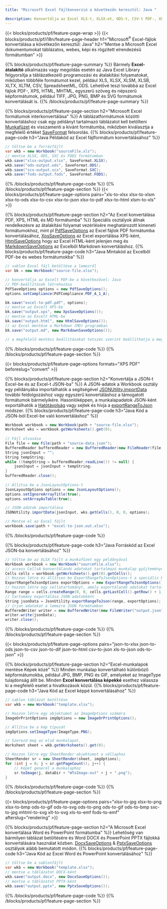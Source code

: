 ```yaml
---
title: "Microsoft Excel fájlkonverzió a következőn keresztül: Java "

description: Konvertálja az Excel XLS-t, XLSX-et, ODS-t, CSV-t PDF-, XPS-, HTML-, JPEG-, HTML- és sok más népszerű formátumba mindössze néhány soros Java-kóddal.
---
```

{{< blocks/products/pf/feature-page-wrap >}}
{{< blocks/products/pf/i18n/feature-page-header h1="Microsoft<sup>&reg;</sup> Excel-fájlok konvertálása a következőn keresztül: Java" h2="Mentse a Microsoft Excel dokumentumokat táblázatos, webes, képi és rögzített elrendezésű formátumban" >}}

{{% blocks/products/pf/feature-page-summary %}}
Bármely **Excel-átalakító** alkalmazás vagy megoldás esetén az Java Excel Library felgyorsítja a táblázatkezelő programozási és átalakítási folyamatokat, miközben többféle formátumot kezel, például XLS, XLSX, XLSM, XLSB, XLTX, XLTM, CSV, SpreadsheetML, ODS. Lehetővé teszi továbbá az Excel fájlok PDF-, XPS, HTML, MHTML, egyszerű szöveg és népszerű képformátumok, például TIFF, JPG, PNG, BMP és SVG formátumok konvertálását is.
{{% /blocks/products/pf/feature-page-summary %}}

{{% blocks/products/pf/feature-page-section h2="Microsoft Excel formátumok interkonvertálása" %}}
A táblázatformátumok közötti konvertáláshoz csak egy példányt tartalmazó táblázatot kell betölteni [Munkafüzet](https://reference.aspose.com/cells/java/com.aspose.cells/Workbook) és visszamenti a kívánt formátumba, miközben kiválasztja a megfelelő értéket [SaveFormat](https://reference.aspose.com/cells/java/com.aspose.cells/SaveFormat) felsorolás.
{{% blocks/products/pf/feature-page-code h3="Java Példakód az Excel fájlformátum konvertálásához" %}}

```cs
// töltse be a forrásfájlt
var wkb = new Workbook("sourceFile.xls");
// mentse XLSX, ODS, SXC és FODS formátumban
wkb.save("xlsx-output.xlsx", SaveFormat.XLSX);
wkb.save("ods-output.ods", SaveFormat.ODS);
wkb.save("scx-output.scx", SaveFormat.SXC);
wkb.save("fods-output.fods", SaveFormat.FODS);

```
{{% /blocks/products/pf/feature-page-code %}}
{{% /blocks/products/pf/feature-page-section %}}
{{< blocks/products/pf/feature-page-options pairs="xls-to-xlsx xlsx-to-xlsm xlsx-to-ods xlsx-to-csv xlsx-to-json xlsx-to-pdf xlsx-to-html xlsm-to-xls" >}}


{{% blocks/products/pf/feature-page-section h2="Az Excel konvertálása PDF, XPS, HTML és MD formátumba" %}}
Speciális osztályok állnak rendelkezésre az átalakítási folyamat vezérlésére meghatározott kimeneti formátumokhoz, mint pl [PdfSaveOptions](https://reference.aspose.com/cells/java/com.aspose.cells/PdfSaveOptions) az Excel fájlok PDF formátumba konvertálásához, [XpsSaveOptions](https://reference.aspose.com/cells/java/com.aspose.cells/XpsSaveOptions) az Excel exportálása XPS-ként, [HtmlSaveOptions](https://reference.aspose.com/cells/java/com.aspose.cells/HtmlSaveOptions) hogy az Excel HTML-ként jelenjen meg és [MarkdownSaveOptions](https://reference.aspose.com/cells/java/com.aspose.cells/MarkdownSaveOptions) az Excelből Markdown konvertáláshoz. 
{{% blocks/products/pf/feature-page-code h3="Java Mintakód az Excelből PDF-be és webes formátumokba" %}}

```cs
// sablon Excel fájl betöltése a lemezről
var bk = new Workbook("source-file.xlsx");

// konvertálja az Excelt PDF-be a következővel: Java
// PDF-beállítások létrehozása
PdfSaveOptions options = new PdfSaveOptions();
options.setCompliance(PdfCompliance.PDF_A_1_A);

bk.save("excel-to-pdf.pdf", options);
// mentse az Excelt XPS-be
bk.save("output.xps", new XpsSaveOptions());
// mentse az Excelt HTML-be
bk.save("output.html", new HtmlSaveOptions());
// az Excel mentése a Markdown (MD) programban
bk.save("output.md", new MarkdownSaveOptions());

// a megfelelő mentési beállításokat tetszés szerint beállíthatja a megfelelő formátumba való mentés előtt

```
{{% /blocks/products/pf/feature-page-code %}}
{{% /blocks/products/pf/feature-page-section %}}

{{< blocks/products/pf/feature-page-options formats="XPS PDF" beforeslug="convert" >}}

{{% blocks/products/pf/feature-page-section h2="Konvertálja a JSON-t Excel-be és az Excel-t JSON-ba" %}}
A JSON-adatok a Workbook osztály egy példányába importálhatók a segítségével [JSONUtility.importData](https://reference.aspose.com/cells/java/com.aspose.cells/jsonutility#importData) további feldolgozáshoz vagy egyszerű konvertáláshoz a támogatott formátumok bármelyikére. Hasonlóképpen, a munkalapadatok JSON-ként exportálhatók a [Hatótávolság](https://reference.aspose.com/cells/java/com.aspose.cells/range) vagy sejtek és hívja a [exportRangeToJson](https://reference.aspose.com/cells/java/com.aspose.cells/jsonutility) módszer.
{{% blocks/products/pf/feature-page-code h3="Java Kód a JSON-ból Excel-be való konvertáláshoz" %}}
```cs
Workbook workbook = new Workbook(path + "source-file.xlsx");
Worksheet wks = workbook.getWorksheets().get(0);
		
// Fájl olvasása
File file = new File(path + "source-data.json");
BufferedReader bufferedReader = new BufferedReader(new FileReader(file));
String jsonInput = "";
String tempString;
while ((tempString = bufferedReader.readLine()) != null) {
	jsonInput = jsonInput + tempString; 
}
bufferedReader.close();
							
// Állítsa be a JsonLayoutOptions-t
JsonLayoutOptions options = new JsonLayoutOptions();
options.setIgnoreArrayTitle(true);
options.setArrayAsTable(true);

// JSON-adatok importálása
JSONUtility.importData(jsonInput, wks.getCells(), 0, 0, options);

// Mentse el az Excel fájlt
workbook.save(path + "excel-to-json.out.xlsx");

```
{{% /blocks/products/pf/feature-page-code %}}

{{% blocks/products/pf/feature-page-code h3="Java Forráskód az Excel JSON-ba konvertálásához" %}}
```cs
// töltse be az XLSX fájlt a munkafüzet egy példányával
Workbook workbook = new Workbook("sourceFile.xlsx");
// access CellsA konvertálandó adatokat tartalmazó munkalap gyűjteménye
Cells cells = workbook.getWorksheets().get(0).getCells();
// Hozzon létre és állítson be ExportRangeToJsonOptions-t a speciális beállításokhoz
ExportRangeToJsonOptions exportOptions = new ExportRangeToJsonOptions();
// hozzon létre egy cellatartományt, amely exportálandó adatokat tartalmaz
Range range = cells.createRange(0, 0, cells.getLastCell().getRow() + 1, cells.getLastCell().getColumn() + 1);
// tartomány exportálása JSON-adatokként
String jsonData = JsonUtility.exportRangeToJson(range, exportOptions);
// írjon adatokat a lemezre JSON formátumban
BufferedWriter writer = new BufferedWriter(new FileWriter("output.json"));
writer.write(jsonData);
writer.close();    

```
{{% /blocks/products/pf/feature-page-code %}}
{{% /blocks/products/pf/feature-page-section %}}

{{< blocks/products/pf/feature-page-options pairs="json-to-xlsx json-to-ods json-to-csv json-to-dif json-to-html csv-to-json xls-to-json ods-to-json" >}}

{{% blocks/products/pf/feature-page-section h2="Excel-munkalapok mentése Képek közé" %}}
Minden munkalap konvertálható különböző képformátumokba, például JPG, BMP, PNG és GIF, amelyeket az ImageType tulajdonság állít be. Minden **Excel konvertálása képekké** esethez válassza ki a megfelelő esetet a hivatkozások közül.
{{% blocks/products/pf/feature-page-code h3="Java Kód az Excel képpé konvertálásához" %}}
```cs
// sablon táblázat betöltése
var wkb = new Workbook("template.xlsx");

// Hozzon létre egy objektumot az ImageOptions számára
ImageOrPrintOptions imgOptions = new ImageOrPrintOptions();

// Állítsa be a kép típusát
imgOptions.setImageType(ImageType.PNG);

// Szerezd meg az első munkalapot.
Worksheet sheet = wkb.getWorksheets().get(0);

// Hozzon létre egy SheetRender objektumot a céllaphoz
SheetRender sr = new SheetRender(sheet, imgOptions);
for (int j = 0; j < sr.getPageCount(); j++) {
	// Képet generál a munkalaphoz
	sr.toImage(j, dataDir + "WToImage-out" + j + ".png");
}

```
{{% /blocks/products/pf/feature-page-code %}}
{{% /blocks/products/pf/feature-page-section %}}

{{< blocks/products/pf/feature-page-options pairs="xlsx-to-jpg xlsx-to-png xlsx-to-bmp ods-to-gif ods-to-svg ods-to-png ods-to-gif ods-to-bmp sxc-to-jpg mhtml-to-svg xlt-to-svg xls-to-emf fods-to-emf" afterslug="rendering" >}}

{{% blocks/products/pf/feature-page-section h2="A Microsoft Excel konvertálása Word és PowerPoint formátumba" %}}
Lehetőség van bármilyen táblázat betöltésére és Word DOCX és PowerPoint PPTX fájlokká konvertálására használat közben. [DocxSaveOptions](https://reference.aspose.com/cells/java/com.aspose.cells/DocxSaveOptions) & [PptxSaveOptions](https://reference.aspose.com/cells/java/com.aspose.cells/PptxSaveOptions) osztályok alább bemutatott módon.
{{% blocks/products/pf/feature-page-code h3="Java Kód az Excel Word és PowerPoint konvertálásához" %}}
```cs
// töltse be a sablonfájlt
var wkb = new Workbook("template.xlsx");
// mentse a táblázatot DOCX-ként
wkb.save("output.docx", new DocxSaveOptions());
// mentse a táblázatot PPTX-ként
wkb.save("output.pptx", new PptxSaveOptions());

```
{{% /blocks/products/pf/feature-page-code %}}
{{% /blocks/products/pf/feature-page-section %}}
